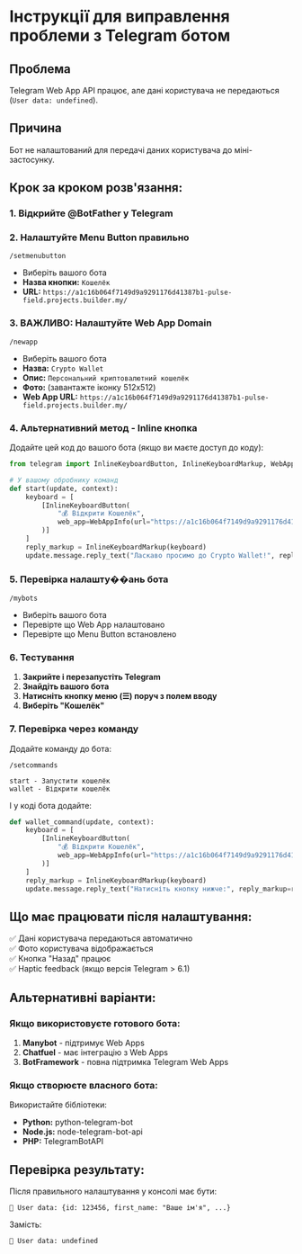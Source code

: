 # Інструкції для виправлення проблеми з Telegram ботом

## Проблема

Telegram Web App API працює, але дані користувача не передаються (`User data: undefined`).

## Причина

Бот не налаштований для передачі даних користувача до міні-застосунку.

## Крок за кроком розв'язання:

### 1. Відкрийте @BotFather у Telegram

### 2. Налаштуйте Menu Button правильно

```
/setmenubutton
```

- Виберіть вашого бота
- **Назва кнопки:** `Кошелёк`
- **URL:** `https://a1c16b064f7149d9a9291176d41387b1-pulse-field.projects.builder.my/`

### 3. ВАЖЛИВО: Налаштуйте Web App Domain

```
/newapp
```

- Виберіть вашого бота
- **Назва:** `Crypto Wallet`
- **Опис:** `Персональний криптовалютний кошелёк`
- **Фото:** (завантажте іконку 512x512)
- **Web App URL:** `https://a1c16b064f7149d9a9291176d41387b1-pulse-field.projects.builder.my/`

### 4. Альтернативний метод - Inline кнопка

Додайте цей код до вашого бота (якщо ви маєте доступ до коду):

```python
from telegram import InlineKeyboardButton, InlineKeyboardMarkup, WebAppInfo

# У вашому обробнику команд
def start(update, context):
    keyboard = [
        [InlineKeyboardButton(
            "💰 Відкрити Кошелёк",
            web_app=WebAppInfo(url="https://a1c16b064f7149d9a9291176d41387b1-pulse-field.projects.builder.my/")
        )]
    ]
    reply_markup = InlineKeyboardMarkup(keyboard)
    update.message.reply_text("Ласкаво просимо до Crypto Wallet!", reply_markup=reply_markup)
```

### 5. Перевірка налашту��ань бота

```
/mybots
```

- Виберіть вашого бота
- Перевірте що Web App налаштовано
- Перевірте що Menu Button встановлено

### 6. Тестування

1. **Закрийте і перезапустіть Telegram**
2. **Знайдіть вашого бота**
3. **Натисніть кнопку меню (☰) поруч з полем вводу**
4. **Виберіть "Кошелёк"**

### 7. Перевірка через команду

Додайте команду до бота:

```
/setcommands

start - Запустити кошелёк
wallet - Відкрити кошелёк
```

І у коді бота додайте:

```python
def wallet_command(update, context):
    keyboard = [
        [InlineKeyboardButton(
            "💰 Відкрити Кошелёк",
            web_app=WebAppInfo(url="https://a1c16b064f7149d9a9291176d41387b1-pulse-field.projects.builder.my/")
        )]
    ]
    reply_markup = InlineKeyboardMarkup(keyboard)
    update.message.reply_text("Натисніть кнопку нижче:", reply_markup=reply_markup)
```

## Що має працювати після налаштування:

✅ Дані користувача передаються автоматично  
✅ Фото користувача відображається  
✅ Кнопка "Назад" працює  
✅ Haptic feedback (якщо версія Telegram > 6.1)

## Альтернативні варіанти:

### Якщо використовуєте готового бота:

1. **Manybot** - підтримує Web Apps
2. **Chatfuel** - має інтеграцію з Web Apps
3. **BotFramework** - повна підтримка Telegram Web Apps

### Якщо створюєте власного бота:

Використайте бібліотеки:

- **Python:** python-telegram-bot
- **Node.js:** node-telegram-bot-api
- **PHP:** TelegramBotAPI

## Перевірка результату:

Після правильного налаштування у консолі має бути:

```
👤 User data: {id: 123456, first_name: "Ваше ім'я", ...}
```

Замість:

```
👤 User data: undefined
```
